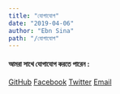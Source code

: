 ```yaml
---
title: "যোগাযোগ"
date: "2019-04-06"
author: "Ebn Sina"
path: "/যোগাযোগ"
---
```


#### আমরা সাথে যোগাযোগ করতে পারেন :

[GitHub](http://github.com/ebnsina)
[Facebook](http://facebook.com/ebnsina.dev)
[Twitter](http://twitter.com/ebns1na)
[Email](mailto:ebnsina.me@gmail.com)
